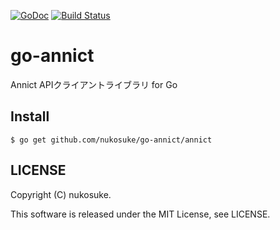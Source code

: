 [![GoDoc](https://godoc.org/github.com/nukosuke/go-annict/annict?status.svg)](http://godoc.org/github.com/nukosuke/go-annict/annict)
[![Build Status](https://travis-ci.org/nukosuke/go-annict.svg?branch=master)](https://travis-ci.org/nukosuke/go-annict)

# go-annict
Annict APIクライアントライブラリ for Go

## Install

```
$ go get github.com/nukosuke/go-annict/annict
```

## LICENSE

Copyright (C) nukosuke.

This software is released under the MIT License, see LICENSE.
